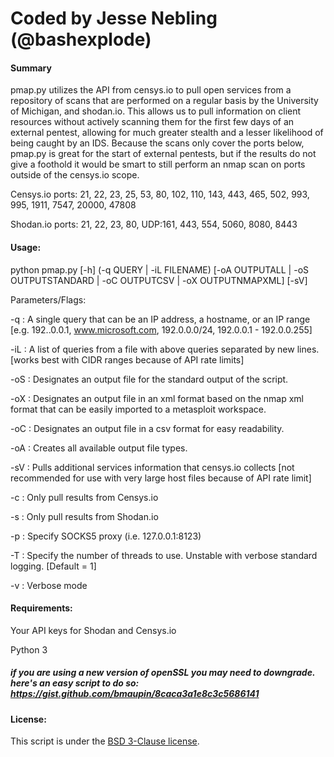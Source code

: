 # Coded by Jesse Nebling (@bashexplode)

#### Summary

pmap.py utilizes the API from censys.io to pull open services from a repository of scans that are performed on a regular basis by the University of Michigan, and shodan.io. This allows us to pull information on client resources without actively scanning them for the first few days of an external pentest, allowing for much greater stealth and a lesser likelihood of being caught by an IDS. Because the scans only cover the ports below, pmap.py is great for the start of external pentests, but if the results do not give a foothold it would be smart to still perform an nmap scan on ports outside of the censys.io scope.



Censys.io ports: 21, 22, 23, 25, 53, 80, 102, 110, 143, 443, 465, 502, 993, 995, 1911, 7547, 20000, 47808

Shodan.io ports: 21, 22, 23, 80, UDP:161, 443, 554, 5060, 8080, 8443

#### Usage:

python pmap.py [-h] (-q QUERY | -iL FILENAME) [-oA OUTPUTALL | -oS OUTPUTSTANDARD | -oC OUTPUTCSV | -oX OUTPUTNMAPXML] [-sV]

Parameters/Flags:

-q <query> : A single query that can be an IP address, a hostname, or an IP range [e.g. 192..0.0.1, www.microsoft.com, 192.0.0.0/24, 192.0.0.1 - 192.0.0.255]

-iL <filename> : A list of queries from a file with above queries separated by new lines. [works best with CIDR ranges because of API rate limits]

-oS <filename> : Designates an output file for the standard output of the script.

-oX <filename> : Designates an output file in an xml format based on the nmap xml format that can be easily imported to a metasploit workspace.

-oC <filename> : Designates an output file in a csv format for easy readability.

-oA <filename> : Creates all available output file types.

-sV : Pulls additional services information that censys.io collects [not recommended for use with very large host files because of API rate limit]

-c : Only pull results from Censys.io

-s : Only pull results from Shodan.io

-p <proxy> : Specify SOCKS5 proxy (i.e. 127.0.0.1:8123)

-T <threads> : Specify the number of threads to use. Unstable with verbose standard logging. [Default = 1]

-v : Verbose mode


#### Requirements:

Your API keys for Shodan and Censys.io

Python 3

##### if you are using a new version of openSSL you may need to downgrade. here's an easy script to do so: https://gist.github.com/bmaupin/8caca3a1e8c3c5686141


#### License:
This script is under the [BSD 3-Clause license](https://raw.githubusercontent.com/bashexplode/Invoke-LateralMovement/master/LICENSE).

